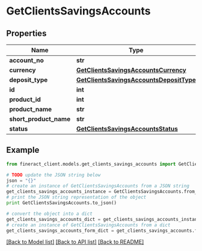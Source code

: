 # GetClientsSavingsAccounts


## Properties

Name | Type | Description | Notes
------------ | ------------- | ------------- | -------------
**account_no** | **str** |  | [optional] 
**currency** | [**GetClientsSavingsAccountsCurrency**](GetClientsSavingsAccountsCurrency.md) |  | [optional] 
**deposit_type** | [**GetClientsSavingsAccountsDepositType**](GetClientsSavingsAccountsDepositType.md) |  | [optional] 
**id** | **int** |  | [optional] 
**product_id** | **int** |  | [optional] 
**product_name** | **str** |  | [optional] 
**short_product_name** | **str** |  | [optional] 
**status** | [**GetClientsSavingsAccountsStatus**](GetClientsSavingsAccountsStatus.md) |  | [optional] 

## Example

```python
from fineract_client.models.get_clients_savings_accounts import GetClientsSavingsAccounts

# TODO update the JSON string below
json = "{}"
# create an instance of GetClientsSavingsAccounts from a JSON string
get_clients_savings_accounts_instance = GetClientsSavingsAccounts.from_json(json)
# print the JSON string representation of the object
print GetClientsSavingsAccounts.to_json()

# convert the object into a dict
get_clients_savings_accounts_dict = get_clients_savings_accounts_instance.to_dict()
# create an instance of GetClientsSavingsAccounts from a dict
get_clients_savings_accounts_form_dict = get_clients_savings_accounts.from_dict(get_clients_savings_accounts_dict)
```
[[Back to Model list]](../README.md#documentation-for-models) [[Back to API list]](../README.md#documentation-for-api-endpoints) [[Back to README]](../README.md)


